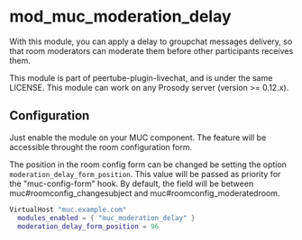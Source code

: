 <!--
SPDX-FileCopyrightText: 2024 John Livingston <https://www.john-livingston.fr/>
SPDX-License-Identifier: AGPL-3.0-only
-->
# mod_muc_moderation_delay

With this module, you can apply a delay to groupchat messages delivery, so that room moderators can moderate them before other participants receives them.

This module is part of peertube-plugin-livechat, and is under the same LICENSE.
This module can work on any Prosody server (version >= 0.12.x).

## Configuration

Just enable the module on your MUC component.
The feature will be accessible throught the room configuration form.

The position in the room config form can be changed be setting the option `moderation_delay_form_position`.
This value will be passed as priority for the "muc-config-form" hook.
By default, the field will be between muc#roomconfig_changesubject and muc#roomconfig_moderatedroom.

``` lua
VirtualHost "muc.example.com"
  modules_enabled = { "muc_moderation_delay" }
  moderation_delay_form_position = 96
```
